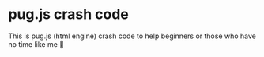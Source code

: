# pug.js crash code
This is pug.js (html engine) crash code to help beginners or those who have no time like me 🤣
